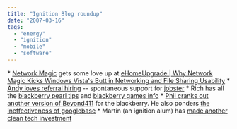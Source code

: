 ```yaml
---
title: "Ignition Blog roundup"
date: "2007-03-16"
tags: 
  - "energy"
  - "ignition"
  - "mobile"
  - "software"
---
```


\* [Network Magic](http://www.networkmagic.com) gets some love up at [eHomeUpgrade | Why Network Magic Kicks Windows Vista's Butt in Networking and File Sharing Usability](http://www.ehomeupgrade.com/entry/3670/why_network_magic "eHomeUpgrade | Why Network Magic Kicks Windows Vista's Butt in Networking and File Sharing Usability") \* [Andy loves referral hiring](http://asack.typepad.com/a_sack_of_seattle/2007/03/low_risk_hiring.html) \-- spontaneous support for [jobster](http://www.jobster.com) \* Rich has all the [blackberry pearl tips](http://www.tongfamily.com/blackberry_pearl_tips_and_tricks.php) and [blackberry games info](http://www.tongfamily.com/blackberry_games.php) \* [Phil cranks out another version of Beyond411](http://thebogles.com/blog/2007/03/announcing-beyond411-v39-aka-berry411/) for the blackberry. He also ponders [the ineffectiveness of googlebase](http://thebogles.com/blog/2007/03/googlebase-ineffectiveness/) \* Martin (an ignition alum) has [made another clean tech investment](http://www.martinandalex.com/blog/archives/2007/03/my_latest_inves.html)
